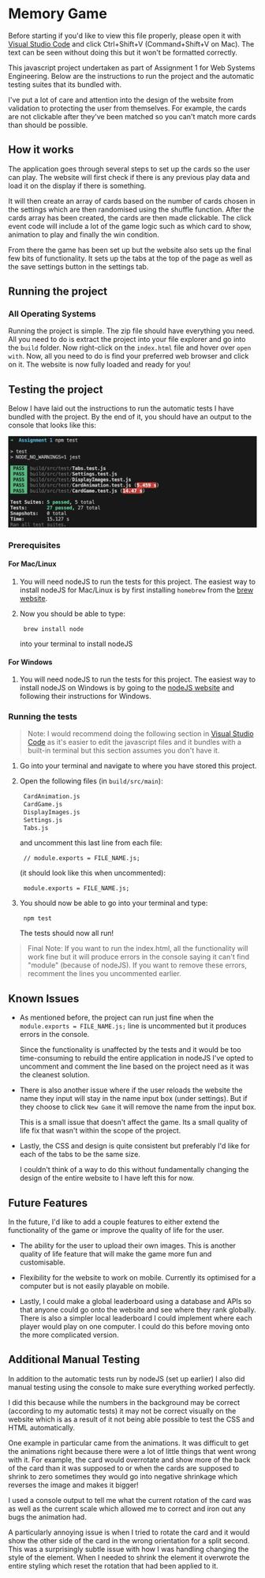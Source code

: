 # Memory Game

Before starting if you'd like to view this file properly, please open it with [Visual Studio Code](https://code.visualstudio.com/) and click Ctrl+Shift+V (Command+Shift+V on Mac). The text can be seen without doing this but it won't be formatted correctly.

This javascript project undertaken as part of Assignment 1 for Web Systems Engineering. 
Below are the instructions to run the project and the automatic testing suites that its bundled with.

I've put a lot of care and attention into the design of the website from validation to protecting the user from themselves. For example, the cards are not clickable after they've been matched so you can't match more cards than should be possible.

## How it works

The application goes through several steps to set up the cards so the user can play. The website will first check if there is any previous play data and load it on the display if there is something. 

It will then create an array of cards based on the number of cards chosen in the settings which are then randomised using the shuffle function. After the cards array has been created, the cards are then made clickable. The click event code will include a lot of the game logic such as which card to show, animation to play and finally the win condition. 

From there the game has been set up but the website also sets up the final few bits of functionality. It sets up the tabs at the top of the page as well as the save settings button in the settings tab. 

## Running the project

### All Operating Systems

Running the project is simple. The zip file should have everything you need. All you need to do is extract the project into your file explorer and go into the `build` folder. Now right-click on the `index.html` file and hover over `open with`. Now, all you need to do is find your preferred web browser and click on it. The website is now fully loaded and ready for you!

## Testing the project

Below I have laid out the instructions to run the automatic tests I have bundled with the project. By the end of it, you should have an output to the console that looks like this:

<img src="tests_passed.png" width="650">

### Prerequisites

#### For Mac/Linux

1. You will need nodeJS to run the tests for this project. The easiest way to install nodeJS for Mac/Linux is by first installing `homebrew` from the [brew website](https://brew.sh/).
2. Now you should be able to type:

        brew install node

   into your terminal to install nodeJS

#### For Windows

1. You will need nodeJS to run the tests for this project. The easiest way to install nodeJS on Windows is by going to the [nodeJS website](https://nodejs.org/en/download/package-manager) and following their instructions for Windows.

### Running the tests

> Note: I would recommend doing the following section in [Visual Studio Code](https://code.visualstudio.com/) as it's easier to edit the javascript files and it bundles with a built-in terminal but this section assumes you don't have it.

1. Go into your terminal and navigate to where you have stored this project. 

2. Open the following files (in `build/src/main`):

        CardAnimation.js
        CardGame.js
        DisplayImages.js
        Settings.js
        Tabs.js

    and uncomment this last line from each file:

        // module.exports = FILE_NAME.js;

    (it should look like this when uncommented):

        module.exports = FILE_NAME.js;

3. You should now be able to go into your terminal and type:

        npm test

    The tests should now all run!

> Final Note: If you want to run the index.html, all the functionality will work fine but it will produce errors in the console saying it can't find "module" (because of nodeJS). If you want to remove these errors, recomment the lines you uncommented earlier. 

## Known Issues

- As mentioned before, the project can run just fine when the `module.exports = FILE_NAME.js;` line is uncommented but it produces errors in the console. 

    Since the functionality is unaffected by the tests and it would be too time-consuming to rebuild the entire application in nodeJS I've opted to uncomment and comment the line based on the project need as it was the cleanest solution.

- There is also another issue where if the user reloads the website the name they input will stay in the name input box (under settings). But if they choose to click `New Game` it will remove the name from the input box.

    This is a small issue that doesn't affect the game. Its a small quality of life fix that wasn't within the scope of the project.

- Lastly, the CSS and design is quite consistent but preferably I'd like for each of the tabs to be the same size. 

    I couldn't think of a way to do this without fundamentally changing the design of the entire website to I have left this for now.

## Future Features

In the future, I'd like to add a couple features to either extend the functionality of the game or improve the quality of life for the user.

- The ability for the user to upload their own images. This is another quality of life feature that will make the game more fun and customisable.

- Flexibility for the website to work on mobile. Currently its optimised for a computer but is not easily playable on mobile.

- Lastly, I could make a global leaderboard using a database and APIs so that anyone could go onto the website and see where they rank globally. There is also a simpler local leaderboard I could implement where each player would play on one computer. I could do this before moving onto the more complicated version.

## Additional Manual Testing

In addition to the automatic tests run by nodeJS (set up earlier) I also did manual testing using the console to make sure everything worked perfectly.

I did this because while the numbers in the background may be correct (according to my automatic tests) it may not be correct visually on the website which is as a result of it not being able possible to test the CSS and HTML automatically.

One example in particular came from the animations. It was difficult to get the animations right because there were a lot of little things that went wrong with it. For example, the card would overrotate and show more of the back of the card than it was supposed to or when the cards are supposed to shrink to zero sometimes they would go into negative shrinkage which reverses the image and makes it bigger! 

I used a console output to tell me what the current rotation of the card was as well as the current scale which allowed me to correct and iron out any bugs the animation had.

A particularly annoying issue is when I tried to rotate the card and it would show the other side of the card in the wrong orientation for a split second. This was a surprisingly subtle issue with how I was handling changing the style of the element. When I needed to shrink the element it overwrote the entire styling which reset the rotation that had been applied to it.
